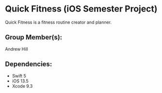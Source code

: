 # Quick Fitness (iOS Semester Project)

Quick Fitness is a fitness routine creator and planner.

## Group Member(s):

Andrew Hill

## Dependencies:

- Swift 5
- iOS 13.5
- Xcode 9.3
